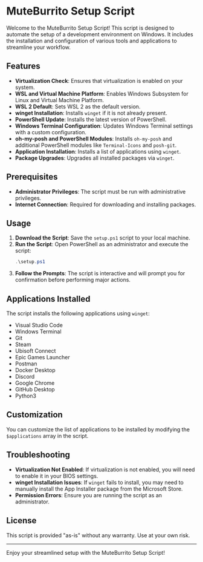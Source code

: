 # MuteBurrito Setup Script

Welcome to the MuteBurrito Setup Script! This script is designed to automate the setup of a development environment on Windows. It includes the installation and configuration of various tools and applications to streamline your workflow.

## Features

- **Virtualization Check**: Ensures that virtualization is enabled on your system.
- **WSL and Virtual Machine Platform**: Enables Windows Subsystem for Linux and Virtual Machine Platform.
- **WSL 2 Default**: Sets WSL 2 as the default version.
- **winget Installation**: Installs `winget` if it is not already present.
- **PowerShell Update**: Installs the latest version of PowerShell.
- **Windows Terminal Configuration**: Updates Windows Terminal settings with a custom configuration.
- **oh-my-posh and PowerShell Modules**: Installs `oh-my-posh` and additional PowerShell modules like `Terminal-Icons` and `posh-git`.
- **Application Installation**: Installs a list of applications using `winget`.
- **Package Upgrades**: Upgrades all installed packages via `winget`.

## Prerequisites

- **Administrator Privileges**: The script must be run with administrative privileges.
- **Internet Connection**: Required for downloading and installing packages.

## Usage

1. **Download the Script**: Save the `setup.ps1` script to your local machine.
2. **Run the Script**: Open PowerShell as an administrator and execute the script:
   ```powershell
   .\setup.ps1
   ```
3. **Follow the Prompts**: The script is interactive and will prompt you for confirmation before performing major actions.

## Applications Installed

The script installs the following applications using `winget`:

- Visual Studio Code
- Windows Terminal
- Git
- Steam
- Ubisoft Connect
- Epic Games Launcher
- Postman
- Docker Desktop
- Discord
- Google Chrome
- GitHub Desktop
- Python3

## Customization

You can customize the list of applications to be installed by modifying the `$applications` array in the script.

## Troubleshooting

- **Virtualization Not Enabled**: If virtualization is not enabled, you will need to enable it in your BIOS settings.
- **winget Installation Issues**: If `winget` fails to install, you may need to manually install the App Installer package from the Microsoft Store.
- **Permission Errors**: Ensure you are running the script as an administrator.

## License

This script is provided "as-is" without any warranty. Use at your own risk.

---

Enjoy your streamlined setup with the MuteBurrito Setup Script! 